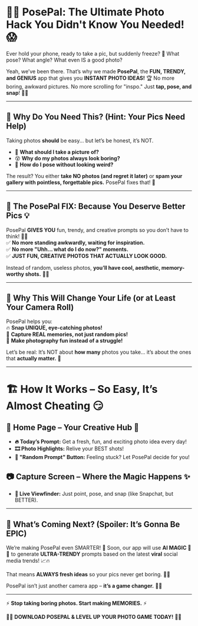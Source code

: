# 📸📣 PosePal: The Ultimate Photo Hack You Didn't Know You Needed! 😱 
Ever hold your phone, ready to take a pic, but suddenly freeze? 🤯 What pose? What angle? What even IS a good photo?  

Yeah, we’ve been there. That’s why we made **PosePal**, the **FUN, TRENDY, and GENIUS** app that gives you **INSTANT PHOTO IDEAS!** 🏆 No more boring, awkward pictures. No more scrolling for "inspo." Just **tap, pose, and snap**! 📸💥  

---

## 🚀 Why Do You Need This? (Hint: Your Pics Need Help)  
Taking photos **should** be easy... but let’s be honest, it’s NOT.  
- 🤷 **What should I take a picture of?**  
- 😵 **Why do my photos always look boring?**  
- 🧐 **How do I pose without looking weird?**  

The result? You either **take NO photos (and regret it later)** or **spam your gallery with pointless, forgettable pics.** PosePal fixes that! 🚀  

---

## 🎯 The PosePal FIX: Because You Deserve Better Pics 💡  
PosePal **GIVES YOU** fun, trendy, and creative prompts so you don’t have to think! 🧠✨  
✅ **No more standing awkwardly, waiting for inspiration.**  
✅ **No more "Uhh… what do I do now?" moments.**  
✅ **JUST FUN, CREATIVE PHOTOS THAT ACTUALLY LOOK GOOD.**  

Instead of random, useless photos, **you’ll have cool, aesthetic, memory-worthy shots.** 🤩📸  

---

## 🌟 Why This Will Change Your Life (or at Least Your Camera Roll)  
PosePal helps you:  
🔥 **Snap UNIQUE, eye-catching photos!**  
💾 **Capture REAL memories, not just random pics!**  
🤣 **Make photography fun instead of a struggle!**  

Let’s be real: It’s NOT about **how many** photos you take… it’s about the ones that **actually matter.** 💖  

---

# 🏗️ How It Works – So Easy, It’s Almost Cheating 😏  

## 📌 Home Page – Your Creative Hub 🎨  
- **🔥 Today’s Prompt:** Get a fresh, fun, and exciting photo idea every day!  
- **🎞️ Photo Highlights:** Relive your BEST shots!  
- **🎲 "Random Prompt" Button:** Feeling stuck? Let PosePal decide for you!  

## 📷 Capture Screen – Where the Magic Happens ✨  
- **📱 Live Viewfinder:** Just point, pose, and snap (like Snapchat, but BETTER).  

---

## 🔮 What’s Coming Next? (Spoiler: It’s Gonna Be EPIC)  
We’re making PosePal even SMARTER! 🤖 Soon, our app will use **AI MAGIC 🧠✨** to generate **ULTRA-TRENDY** prompts based on the latest **viral** social media trends! 📈🔥  

That means **ALWAYS fresh ideas** so your pics never get boring. 📸😎  

PosePal isn’t just another camera app – **it’s a game changer.** 🚀💥  

---

⚡ **Stop taking boring photos. Start making MEMORIES.** ⚡  

📸💖 **DOWNLOAD POSEPAL & LEVEL UP YOUR PHOTO GAME TODAY!** 💖📸  
